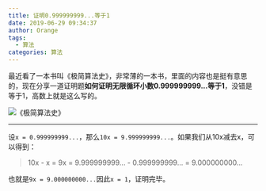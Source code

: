 ```yaml
---
title: 证明0.999999999...等于1
date: 2019-06-29 09:34:37
author: Orange
tags:
  - 算法
categories: 算法
---
```


最近看了一本书叫《极简算法史》，非常薄的一本书，里面的内容也是挺有意思的，现在分享一道证明题**如何证明无限循环小数0.999999999...等于1**，没错是等于1，高数上就是这么写的。

![《极简算法史》](1.jpg)

----

设`x = 0.999999999...`，那么`10x = 9.999999999...`。如果我们从10x减去x，可以得到：

> 10x - x = 9x = 9.999999999... - 0.999999999... = 9.000000000...

也就是`9x = 9.000000000...`因此`x = 1`，证明完毕。
